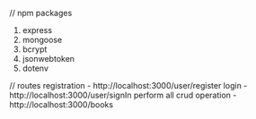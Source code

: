 // npm packages
1. express
2. mongoose
3. bcrypt
4. jsonwebtoken
5. dotenv

// routes
registration - http://localhost:3000/user/register
login -  http://localhost:3000/user/signIn
perform all crud operation - http://localhost:3000/books 